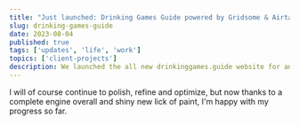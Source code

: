 ```yaml
---
title: "Just launched: Drinking Games Guide powered by Gridsome & Airtable"
slug: drinking-games-guide
date: 2023-08-04
published: true
tags: ['updates', 'life', 'work']
topics: ['client-projects']
description: We launched the all new drinkinggames.guide website for an Australian client.
---
```


I will of course continue to polish, refine and optimize, but now thanks to a complete engine overall and shiny new lick of paint, I'm happy with my progress so far.
